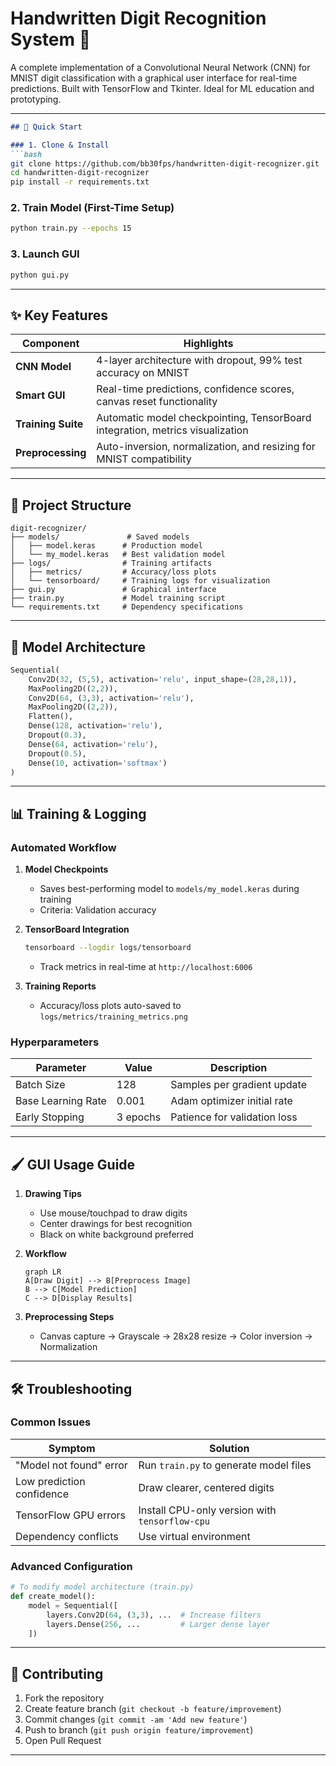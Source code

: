 # Handwritten Digit Recognition System 🔢

A complete implementation of a Convolutional Neural Network (CNN) for MNIST digit classification with a graphical user interface for real-time predictions. Built with TensorFlow and Tkinter. Ideal for ML education and prototyping.

---
```markdown
## 🚀 Quick Start

### 1. Clone & Install
```bash
git clone https://github.com/bb30fps/handwritten-digit-recognizer.git
cd handwritten-digit-recognizer
pip install -r requirements.txt
```

### 2. Train Model (First-Time Setup)
```bash
python train.py --epochs 15
```

### 3. Launch GUI
```bash
python gui.py
```

---

## ✨ Key Features

| Component         | Highlights                                                                 |
|-------------------|----------------------------------------------------------------------------|
| **CNN Model**     | 4-layer architecture with dropout, 99% test accuracy on MNIST              |
| **Smart GUI**     | Real-time predictions, confidence scores, canvas reset functionality       |
| **Training Suite**| Automatic model checkpointing, TensorBoard integration, metrics visualization |
| **Preprocessing** | Auto-inversion, normalization, and resizing for MNIST compatibility       |

---

## 📂 Project Structure

```plaintext
digit-recognizer/
├── models/               # Saved models
│   ├── model.keras      # Production model
│   └── my_model.keras   # Best validation model
├── logs/                # Training artifacts
│   ├── metrics/         # Accuracy/loss plots
│   └── tensorboard/     # Training logs for visualization
├── gui.py               # Graphical interface
├── train.py             # Model training script
└── requirements.txt     # Dependency specifications
```

---

## 🧠 Model Architecture

```python
Sequential(
    Conv2D(32, (5,5), activation='relu', input_shape=(28,28,1)),
    MaxPooling2D((2,2)),
    Conv2D(64, (3,3), activation='relu'),
    MaxPooling2D((2,2)),
    Flatten(),
    Dense(128, activation='relu'),
    Dropout(0.3),
    Dense(64, activation='relu'),
    Dropout(0.5),
    Dense(10, activation='softmax')
)
```

---

## 📊 Training & Logging

### Automated Workflow
1. **Model Checkpoints**  
   - Saves best-performing model to `models/my_model.keras` during training
   - Criteria: Validation accuracy

2. **TensorBoard Integration**  
   ```bash
   tensorboard --logdir logs/tensorboard
   ```
   - Track metrics in real-time at `http://localhost:6006`

3. **Training Reports**  
   - Accuracy/loss plots auto-saved to `logs/metrics/training_metrics.png`

### Hyperparameters
| Parameter       | Value   | Description                          |
|-----------------|---------|--------------------------------------|
| Batch Size      | 128     | Samples per gradient update          |
| Base Learning Rate | 0.001 | Adam optimizer initial rate          |
| Early Stopping  | 3 epochs| Patience for validation loss         |

---

## 🖌️ GUI Usage Guide

1. **Drawing Tips**
   - Use mouse/touchpad to draw digits
   - Center drawings for best recognition
   - Black on white background preferred

2. **Workflow**
   ```mermaid
   graph LR
   A[Draw Digit] --> B[Preprocess Image]
   B --> C[Model Prediction]
   C --> D[Display Results]
   ```

3. **Preprocessing Steps**
   - Canvas capture → Grayscale → 28x28 resize → Color inversion → Normalization

---

## 🛠️ Troubleshooting

### Common Issues

| Symptom                          | Solution                                  |
|----------------------------------|-------------------------------------------|
| "Model not found" error          | Run `train.py` to generate model files    |
| Low prediction confidence        | Draw clearer, centered digits            |
| TensorFlow GPU errors            | Install CPU-only version with `tensorflow-cpu` |
| Dependency conflicts             | Use virtual environment                   |

### Advanced Configuration
```python
# To modify model architecture (train.py)
def create_model():
    model = Sequential([
        layers.Conv2D(64, (3,3), ...  # Increase filters
        layers.Dense(256, ...         # Larger dense layer
    ])
```

---

## 🤝 Contributing

1. Fork the repository
2. Create feature branch (`git checkout -b feature/improvement`)
3. Commit changes (`git commit -am 'Add new feature'`)
4. Push to branch (`git push origin feature/improvement`)
5. Open Pull Request

---
